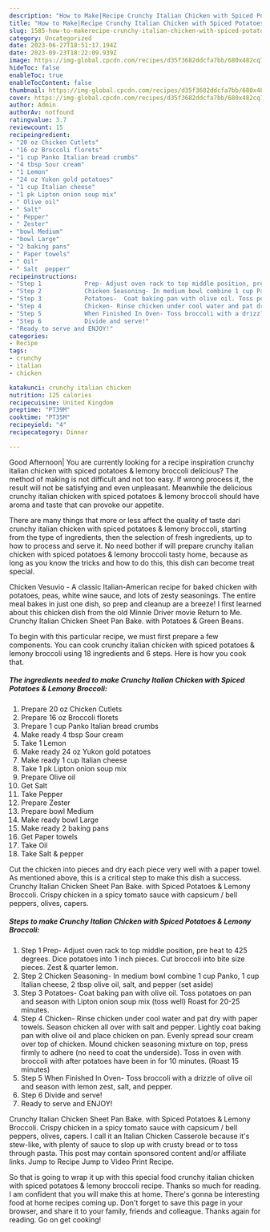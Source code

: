 ```yaml
---
description: "How to Make|Recipe Crunchy Italian Chicken with Spiced Potatoes &amp;amp; Lemony Broccoli {That is Simple"
title: "How to Make|Recipe Crunchy Italian Chicken with Spiced Potatoes &amp;amp; Lemony Broccoli {That is Simple"
slug: 1585-how-to-makerecipe-crunchy-italian-chicken-with-spiced-potatoes-and-amp-lemony-broccoli-that-is-simple
category: Uncategorized
date: 2023-06-27T18:51:17.194Z
date: 2023-09-23T18:22:09.939Z
image: https://img-global.cpcdn.com/recipes/d35f3682ddcfa7bb/680x482cq70/crunchy-italian-chicken-with-spiced-potatoes-lemony-broccoli-recipe-main-photo.jpg
hideToc: false
enableToc: true
enableTocContent: false
thumbnail: https://img-global.cpcdn.com/recipes/d35f3682ddcfa7bb/680x482cq70/crunchy-italian-chicken-with-spiced-potatoes-lemony-broccoli-recipe-main-photo.jpg
cover: https://img-global.cpcdn.com/recipes/d35f3682ddcfa7bb/680x482cq70/crunchy-italian-chicken-with-spiced-potatoes-lemony-broccoli-recipe-main-photo.jpg
author: Admin
authorAv: notfound
ratingvalue: 3.7
reviewcount: 15
recipeingredient:
- "20 oz Chicken Cutlets"
- "16 oz Broccoli florets"
- "1 cup Panko Italian bread crumbs"
- "4 tbsp Sour cream"
- "1 Lemon"
- "24 oz Yukon gold potatoes"
- "1 cup Italian cheese"
- "1 pk Lipton onion soup mix"
- " Olive oil"
- " Salt"
- " Pepper"
- " Zester"
- "bowl Medium"
- "bowl Large"
- "2 baking pans"
- " Paper towels"
- " Oil"
- " Salt  pepper"
recipeinstructions:
- "Step 1            Prep- Adjust oven rack to top middle position, pre heat to 425 degrees. Dice potatoes into 1 inch pieces. Cut broccoli into bite size pieces. Zest &amp; quarter lemon."
- "Step 2            Chicken Seasoning- In medium bowl combine 1 cup Panko, 1 cup Italian cheese, 2 tbsp olive oil, salt, and pepper (set aside)"
- "Step 3            Potatoes-  Coat baking pan with olive oil. Toss potatoes on pan and season with Lipton onion soup mix (toss well) Roast for 20-25 minutes."
- "Step 4            Chicken- Rinse chicken under cool water and pat dry with paper towels. Season chicken all over with salt and pepper.  Lightly coat baking pan with olive oil and place chicken on pan. Evenly spread sour cream over top of chicken. Mound chicken seasoning mixture on top, press firmly to adhere (no need to coat the underside). Toss in oven with broccoli with after potatoes have been in for 10 minutes. (Roast 15 minutes)"
- "Step 5            When Finished In Oven- Toss broccoli with a drizzle of olive oil and season with lemon zest, salt, and pepper."
- "Step 6            Divide and serve!"
- "Ready to serve and ENJOY!"
categories:
- Recipe
tags:
- crunchy
- italian
- chicken

katakunci: crunchy italian chicken 
nutrition: 125 calories
recipecuisine: United Kingdom
preptime: "PT39M"
cooktime: "PT35M"
recipeyield: "4"
recipecategory: Dinner

---
```



Good Afternoon| You are currently looking for a recipe inspiration crunchy italian chicken with spiced potatoes &amp; lemony broccoli delicious? The method of making is not difficult and not too easy. If wrong process it, the result will not be satisfying and even unpleasant. Meanwhile the delicious crunchy italian chicken with spiced potatoes &amp; lemony broccoli should have aroma and taste that can provoke our appetite.






There are many things that more or less affect the quality of taste dari crunchy italian chicken with spiced potatoes &amp; lemony broccoli, starting from the type of ingredients, then the selection of fresh ingredients, up to how to process and serve it. No need bother if will prepare crunchy italian chicken with spiced potatoes &amp; lemony broccoli tasty home, because as long as you know the tricks and how to do this, this dish can become treat special.


Chicken Vesuvio - A classic Italian-American recipe for baked chicken with potatoes, peas, white wine sauce, and lots of zesty seasonings. The entire meal bakes in just one dish, so prep and cleanup are a breeze! I first learned about this chicken dish from the old Minnie Driver movie Return to Me. Crunchy Italian Chicken Sheet Pan Bake. with Potatoes &amp; Green Beans.


To begin with this particular recipe, we must first prepare a few components. You can cook crunchy italian chicken with spiced potatoes &amp; lemony broccoli using 18 ingredients and 6 steps. Here is how you cook that.

<!--inarticleads1-->

##### The ingredients needed to make Crunchy Italian Chicken with Spiced Potatoes &amp; Lemony Broccoli:

1. Prepare 20 oz Chicken Cutlets
1. Prepare 16 oz Broccoli florets
1. Prepare 1 cup Panko Italian bread crumbs
1. Make ready 4 tbsp Sour cream
1. Take 1 Lemon
1. Make ready 24 oz Yukon gold potatoes
1. Make ready 1 cup Italian cheese
1. Take 1 pk Lipton onion soup mix
1. Prepare  Olive oil
1. Get  Salt
1. Take  Pepper
1. Prepare  Zester
1. Prepare bowl Medium
1. Make ready bowl Large
1. Make ready 2 baking pans
1. Get  Paper towels
1. Take  Oil
1. Take  Salt &amp; pepper


Cut the chicken into pieces and dry each piece very well with a paper towel. As mentioned above, this is a critical step to make this dish a success. Crunchy Italian Chicken Sheet Pan Bake. with Spiced Potatoes &amp; Lemony Broccoli. Crispy chicken in a spicy tomato sauce with capsicum / bell peppers, olives, capers. 

<!--inarticleads2-->

##### Steps to make Crunchy Italian Chicken with Spiced Potatoes &amp; Lemony Broccoli:

1. Step 1            Prep- Adjust oven rack to top middle position, pre heat to 425 degrees. Dice potatoes into 1 inch pieces. Cut broccoli into bite size pieces. Zest &amp; quarter lemon.
1. Step 2            Chicken Seasoning- In medium bowl combine 1 cup Panko, 1 cup Italian cheese, 2 tbsp olive oil, salt, and pepper (set aside)
1. Step 3            Potatoes-  Coat baking pan with olive oil. Toss potatoes on pan and season with Lipton onion soup mix (toss well) Roast for 20-25 minutes.
1. Step 4            Chicken- Rinse chicken under cool water and pat dry with paper towels. Season chicken all over with salt and pepper.  Lightly coat baking pan with olive oil and place chicken on pan. Evenly spread sour cream over top of chicken. Mound chicken seasoning mixture on top, press firmly to adhere (no need to coat the underside). Toss in oven with broccoli with after potatoes have been in for 10 minutes. (Roast 15 minutes)
1. Step 5            When Finished In Oven- Toss broccoli with a drizzle of olive oil and season with lemon zest, salt, and pepper.
1. Step 6            Divide and serve!
1. Ready to serve and ENJOY!

Crunchy Italian Chicken Sheet Pan Bake. with Spiced Potatoes &amp; Lemony Broccoli. Crispy chicken in a spicy tomato sauce with capsicum / bell peppers, olives, capers. I call it an Italian Chicken Casserole because it&#39;s stew-like, with plenty of sauce to slop up with crusty bread or to toss through pasta. This post may contain sponsored content and/or affiliate links. Jump to Recipe Jump to Video Print Recipe. 

So that is going to wrap it up with this special food crunchy italian chicken with spiced potatoes &amp; lemony broccoli recipe. Thanks so much for reading. I am confident that you will make this at home. There's gonna be interesting food at home recipes coming up. Don't forget to save this page in your browser, and share it to your family, friends and colleague. Thanks again for reading. Go on get cooking!
